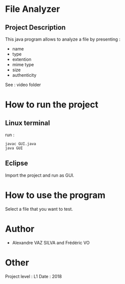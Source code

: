 # File Analyzer

## Project Description

This java program allows to analyze a file by presenting : 
- name
- type
- extention
- mime type
- size
- authenticity

See : video folder

# How to run the project 

## Linux terminal 

run :

```
javac GUI.java
java GUI
```

## Eclipse

Import the project and run as GUI.


# How to use the program

Select a file that you want to test.

# Author 

- Alexandre VAZ SILVA and Frédéric VO

# Other 

Project level : L1
Date : 2018

